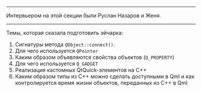 
---
Интервьером на этой секции были Руслан Назаров и Женя.

---
Темы, которая сказала подготовить эйчарка:
1. Сигнатуры метода `QObject::connect()`.
2. Для чего используется `QPointer`
3. Каким образом объявляются свойства объектов (`Q_PROPERTY`)
4. Для чего используется `Q_GADGET`
5. Реализация кастомных QtQuick-элементов на С++ 
6. Каким образом типы из C++ можно сделать доступными в Qml и как контролируется время жизни объектов, переданных из С++ в Qml
